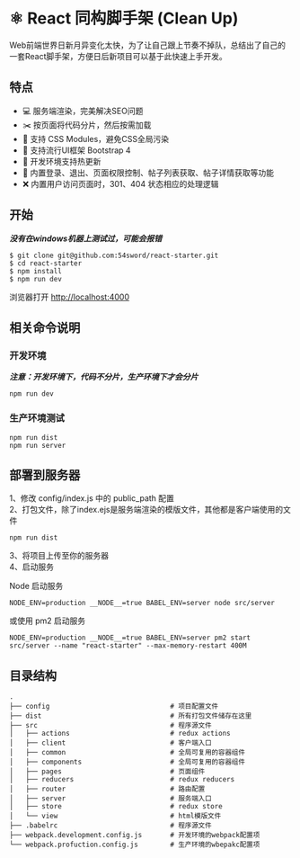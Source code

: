 # ⚛️ React 同构脚手架 (Clean Up)
Web前端世界日新月异变化太快，为了让自己跟上节奏不掉队，总结出了自己的一套React脚手架，方便日后新项目可以基于此快速上手开发。

## 特点
 + 💻 服务端渲染，完美解决SEO问题
 + ✂️ 按页面将代码分片，然后按需加载
 + 🍵 支持 CSS Modules，避免CSS全局污染
 + 🎨 支持流行UI框架 Bootstrap 4
 + 🚀 开发环境支持热更新
 + 🐂 内置登录、退出、页面权限控制、帖子列表获取、帖子详情获取等功能
 + ❌ 内置用户访问页面时，301、404 状态相应的处理逻辑  



## 开始

***没有在windows机器上测试过，可能会报错***

```
$ git clone git@github.com:54sword/react-starter.git
$ cd react-starter
$ npm install
$ npm run dev
```
浏览器打开 [http://localhost:4000](http://localhost:4000)

## 相关命令说明

### 开发环境  

***注意：开发环境下，代码不分片，生产环境下才会分片***

```
npm run dev
```

### 生产环境测试


```
npm run dist
npm run server
```

## 部署到服务器
1、修改 config/index.js 中的 public_path 配置  
2、打包文件，除了index.ejs是服务端渲染的模版文件，其他都是客户端使用的文件

```
npm run dist
```

3、将项目上传至你的服务器  
4、启动服务  

Node 启动服务

```
NODE_ENV=production __NODE__=true BABEL_ENV=server node src/server
```

或使用 pm2 启动服务

```
NODE_ENV=production __NODE__=true BABEL_ENV=server pm2 start src/server --name "react-starter" --max-memory-restart 400M
```
## 目录结构

```
.
├── config                    			# 项目配置文件
├── dist                    			# 所有打包文件储存在这里
├── src                      			# 程序源文件
│   ├── actions              			# redux actions
│   ├── client           	  			# 客户端入口
│   ├── common               			# 全局可复用的容器组件
│   ├── components          			# 全局可复用的容器组件
│   ├── pages                			# 页面组件
│   ├── reducers             			# redux reducers
│   ├── router               			# 路由配置
│   ├── server               			# 服务端入口
│   ├── store                			# redux store
│   └── view                 			# html模版文件
├── .babelrc                      		# 程序源文件
├── webpack.development.config.js       # 开发环境的webpack配置项
└── webpack.profuction.config.js        # 生产环境的wbepakc配置项
```
